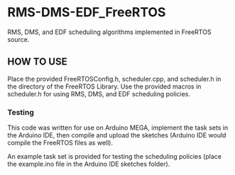 # RMS-DMS-EDF_FreeRTOS
RMS, DMS, and EDF scheduling algorithms implemented in FreeRTOS source.

## HOW TO USE

Place the provided FreeRTOSConfig.h, scheduler.cpp, and scheduler.h in the directory of the FreeRTOS 
Library.
Use the provided macros in scheduler.h for using RMS, DMS, and EDF scheduling policies.

### Testing

This code was written for use on Arduino MEGA, implement the task sets in the Arduino IDE, then compile and upload the sketches (Arduino IDE would compile the FreeRTOS files as well).

An example task set is provided for testing the scheduling policies (place the example.ino file in the Arduino IDE sketches folder).
